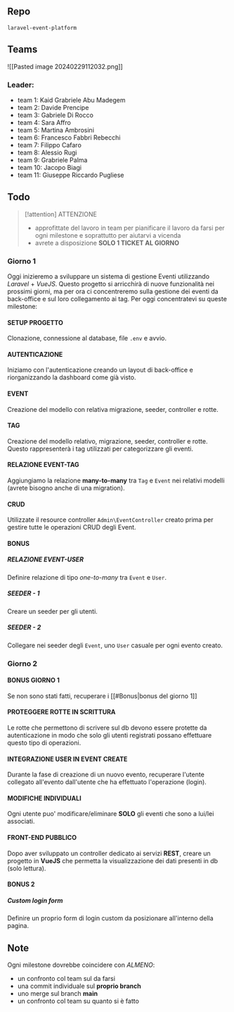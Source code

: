 ## Repo
`laravel-event-platform`

## Teams
![[Pasted image 20240229112032.png]]

### Leader:
- team 1: Kaid Grabriele Abu Madegem
- team 2: Davide Prencipe
- team 3: Gabriele Di Rocco 
- team 4: Sara Affro
- team 5: Martina Ambrosini
- team 6: Francesco Fabbri Rebecchi
- team 7: Filippo Cafaro
- team 8: Alessio Rugi
- team 9: Grabriele Palma
- team 10: Jacopo Biagi
- team 11: Giuseppe Riccardo Pugliese

## Todo
> [!attention] ATTENZIONE
> - approfittate del lavoro in team per pianificare il lavoro da farsi per ogni milestone e soprattutto per aiutarvi a vicenda
> - avrete a disposizione **SOLO 1 TICKET AL GIORNO**
### Giorno 1
Oggi inizieremo a sviluppare un sistema di gestione Eventi utilizzando *Laravel* + *VueJS*. Questo progetto si arricchirà di nuove funzionalità nei prossimi giorni, ma per ora ci concentreremo sulla gestione dei eventi da back-office e sul loro collegamento ai tag. Per oggi concentratevi su queste milestone:  
#### SETUP PROGETTO
Clonazione, connessione al database, file `.env` e avvio.

#### AUTENTICAZIONE
Iniziamo con l'autenticazione creando un layout di back-office e riorganizzando la dashboard come già visto. 

#### EVENT
Creazione del modello con relativa migrazione, seeder, controller e rotte.  

#### TAG
Creazione del modello relativo, migrazione, seeder, controller e rotte. Questo rappresenterà i tag utilizzati per categorizzare gli eventi.  

#### RELAZIONE EVENT-TAG
Aggiungiamo la relazione **many-to-many** tra `Tag` e `Event` nei relativi modelli (avrete bisogno anche di una migration).  

#### CRUD
Utilizzate il resource controller `Admin\EventController` creato prima per gestire tutte le operazioni CRUD degli Event. 

#### BONUS  
##### RELAZIONE EVENT-USER
Definire relazione di tipo *one-to-many* tra `Event` e `User`.

##### SEEDER - 1
Creare un seeder per gli utenti.

##### SEEDER - 2
Collegare nei seeder degli `Event`, uno `User` casuale per ogni evento creato.

### Giorno 2
#### BONUS GIORNO 1
Se non sono stati fatti, recuperare i [[#Bonus|bonus del giorno 1]]
#### PROTEGGERE ROTTE IN SCRITTURA
Le rotte che permettono di scrivere sul db devono essere protette da autenticazione in modo che solo gli utenti registrati possano effettuare questo tipo di operazioni.

#### INTEGRAZIONE USER IN EVENT CREATE
Durante la fase di creazione di un nuovo evento, recuperare l'utente collegato all'evento dall'utente che ha effettuato l'operazione (login).

#### MODIFICHE INDIVIDUALI
Ogni utente puo' modificare/eliminare **SOLO** gli eventi che sono a lui/lei associati.

#### FRONT-END PUBBLICO
Dopo aver sviluppato un controller dedicato ai servizi **REST**, creare un progetto in **VueJS** che permetta la visualizzazione dei dati presenti in db (solo lettura).

#### BONUS 2
##### Custom login form
Definire un proprio form di login custom da posizionare all'interno della pagina.

## Note
Ogni milestone dovrebbe coincidere con *ALMENO*:  
- un confronto col team sul da farsi  
- una commit individuale sul **proprio branch** 
- uno merge sul branch **main**
- un confronto col team su quanto si è fatto  